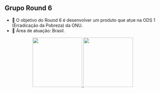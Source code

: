 ## Grupo Round 6

- 🔭 O objetivo do Round 6 é desenvolver um produto que atue na ODS 1 (Erradicação da Pobreza) da ONU. 
- 🌱 Área de atuação: Brasil.

<div align="center">
  <a href="https://github.com/LucasAlvesBS">
  <img height="160em" src="https://github-readme-stats.vercel.app/api?username=LucasAlvesBS&show_icons=true&theme=tokyonight&include_all_commits=true&count_private=true"/>
  <img height="160em" src="https://github-readme-stats.vercel.app/api/top-langs/?username=LucasAlvesBS&layout=compact&langs_count=7&theme=tokyonight"/>
</div>
